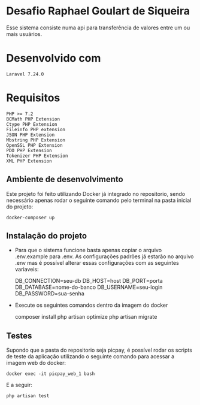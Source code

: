 # Desafio Raphael Goulart de Siqueira
Esse sistema consiste numa api para transferência de valores entre um ou mais usuários.

# Desenvolvido com

    Laravel 7.24.0

# Requisitos

    PHP >= 7.2
    BCMath PHP Extension
    Ctype PHP Extension
    Fileinfo PHP extension
    JSON PHP Extension
    Mbstring PHP Extension
    OpenSSL PHP Extension
    PDO PHP Extension
    Tokenizer PHP Extension
    XML PHP Extension
    
## Ambiente de desenvolvimento

Este projeto foi feito utilizando Docker já integrado no repositorio, sendo necessário apenas rodar o seguinte comando pelo terminal na pasta inicial do projeto:
    
    docker-composer up

## Instalação do projeto
* Para que o sistema funcione basta apenas copiar o arquivo .env.example para .env. 
As configurações padrões já estarão no arquivo .env mas é possível alterar essas configurações com as seguintes variaveis:
  
        
    DB_CONNECTION=seu-db
    DB_HOST=host
    DB_PORT=porta
    DB_DATABASE=nome-do-banco
    DB_USERNAME=seu-login
    DB_PASSWORD=sua-senha

* Execute os seguintes comandos dentro da imagem do docker 

   
    composer install
    php artisan optimize
    php artisan migrate

## Testes

Supondo que a pasta do repositorio seja picpay, é possível rodar os scripts de teste da aplicação utilizando o seguinte comando para acessar a imagem web do docker:

    docker exec -it picpay_web_1 bash
    
E a seguir:
    
    php artisan test
    

    
